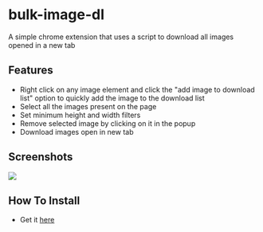 # bulk-image-dl
A simple chrome extension that uses a script to download all images opened in a new tab

## Features
- Right click on any image element and click the "add image to download list" option to quickly add the image to the download list
- Select all the images present on the page
- Set minimum height and width filters
- Remove selected image by clicking on it in the popup
- Download images open in new tab

## Screenshots
<img src="https://media.discordapp.net/attachments/717487791491121162/741659697190535259/unknown.png?width=1150&height=619">

## How To Install
- Get it [here](https://chrome.google.com/webstore/detail/bulk-image-downloader/jeimgidkmgobaokpidmjojfjhhgchcan?hl=en-GB&authuser=4)

